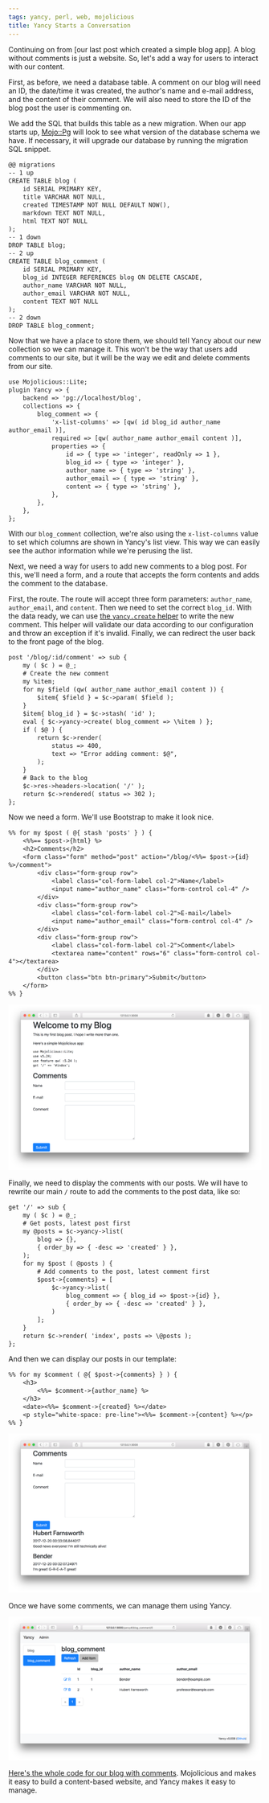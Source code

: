 ```yaml
---
tags: yancy, perl, web, mojolicious
title: Yancy Starts a Conversation
---
```


Continuing on from [our last post which created a simple blog app].
A blog without comments is just a website. So, let's add a way for users
to interact with our content.

First, as before, we need a database table. A comment on our blog will
need an ID, the date/time it was created, the author's name and e-mail
address, and the content of their comment. We will also need to store
the ID of the blog post the user is commenting on.

We add the SQL that builds this table as a new migration. When our app
starts up, [Mojo::Pg](http://metacpan.org/pod/Mojo::Pg) will look to see
what version of the database schema we have. If necessary, it will
upgrade our database by running the migration SQL snippet.

    @@ migrations
    -- 1 up
    CREATE TABLE blog (
        id SERIAL PRIMARY KEY,
        title VARCHAR NOT NULL,
        created TIMESTAMP NOT NULL DEFAULT NOW(),
        markdown TEXT NOT NULL,
        html TEXT NOT NULL
    );
    -- 1 down
    DROP TABLE blog;
    -- 2 up
    CREATE TABLE blog_comment (
        id SERIAL PRIMARY KEY,
        blog_id INTEGER REFERENCES blog ON DELETE CASCADE,
        author_name VARCHAR NOT NULL,
        author_email VARCHAR NOT NULL,
        content TEXT NOT NULL
    );
    -- 2 down
    DROP TABLE blog_comment;

Now that we have a place to store them, we should tell Yancy about our
new collection so we can manage it. This won't be the way that users add
comments to our site, but it will be the way we edit and delete comments
from our site.

    use Mojolicious::Lite;
    plugin Yancy => {
        backend => 'pg://localhost/blog',
        collections => {
            blog_comment => {
                'x-list-columns' => [qw( id blog_id author_name author_email )],
                required => [qw( author_name author_email content )],
                properties => {
                    id => { type => 'integer', readOnly => 1 },
                    blog_id => { type => 'integer' },
                    author_name => { type => 'string' },
                    author_email => { type => 'string' },
                    content => { type => 'string' },
                },
            },
        },
    };

With our `blog_comment` collection, we're also using the
`x-list-columns` value to set which columns are shown in Yancy's list
view. This way we can easily see the author information while we're
perusing the list.

Next, we need a way for users to add new comments to a blog post. For
this, we'll need a form, and a route that accepts the form contents and
adds the comment to the database.

First, the route. The route will accept three form parameters:
`author_name`, `author_email`, and `content`. Then we need to set the
correct `blog_id`. With the data ready, we can use [the `yancy.create`
helper](https://metacpan.org/pod/Mojolicious::Plugin::Yancy#yancy.create)
to write the new comment. This helper will validate our data according
to our configuration and throw an exception if it's invalid.  Finally,
we can redirect the user back to the front page of the blog.

    post '/blog/:id/comment' => sub {
        my ( $c ) = @_;
        # Create the new comment
        my %item;
        for my $field (qw( author_name author_email content )) {
            $item{ $field } = $c->param( $field );
        }
        $item{ blog_id } = $c->stash( 'id' );
        eval { $c->yancy->create( blog_comment => \%item ) };
        if ( $@ ) {
            return $c->render(
                status => 400,
                text => "Error adding comment: $@",
            );
        }
        # Back to the blog
        $c->res->headers->location( '/' );
        return $c->rendered( status => 302 );
    };

Now we need a form. We'll use Bootstrap to make it look nice.

    %% for my $post ( @{ stash 'posts' } ) {
        <%%== $post->{html} %>
        <h2>Comments</h2>
        <form class="form" method="post" action="/blog/<%%= $post->{id} %>/comment">
            <div class="form-group row">
                <label class="col-form-label col-2">Name</label>
                <input name="author_name" class="form-control col-4" />
            </div>
            <div class="form-group row">
                <label class="col-form-label col-2">E-mail</label>
                <input name="author_email" class="form-control col-4" />
            </div>
            <div class="form-group row">
                <label class="col-form-label col-2">Comment</label>
                <textarea name="content" rows="6" class="form-control col-4"></textarea>
            </div>
            <button class="btn btn-primary">Submit</button>
        </form>
    %% }

![Screenshot showing the comment form on the blog page](comment-form.png)

Finally, we need to display the comments with our posts. We will have to
rewrite our main `/` route to add the comments to the post data, like
so:

    get '/' => sub {
        my ( $c ) = @_;
        # Get posts, latest post first
        my @posts = $c->yancy->list(
            blog => {},
            { order_by => { -desc => 'created' } },
        );
        for my $post ( @posts ) {
            # Add comments to the post, latest comment first
            $post->{comments} = [
                $c->yancy->list(
                    blog_comment => { blog_id => $post->{id} },
                    { order_by => { -desc => 'created' } },
                )
            ];
        }
        return $c->render( 'index', posts => \@posts );
    };

And then we can display our posts in our template:

    %% for my $comment ( @{ $post->{comments} } ) {
        <h3>
            <%%= $comment->{author_name} %>
        </h3>
        <date><%%= $comment->{created} %></date>
        <p style="white-space: pre-line"><%%= $comment->{content} %></p>
    %% }

![Screenshot showing comment form and posted comment](blog-comments.png)

Once we have some comments, we can manage them using Yancy.

![Screenshot showing list of comments in Yancy](manage-comments.png)

[Here's the whole code for our blog with comments](04-template.pl).
Mojolicious and makes it easy to build a content-based website, and
Yancy makes it easy to manage.

